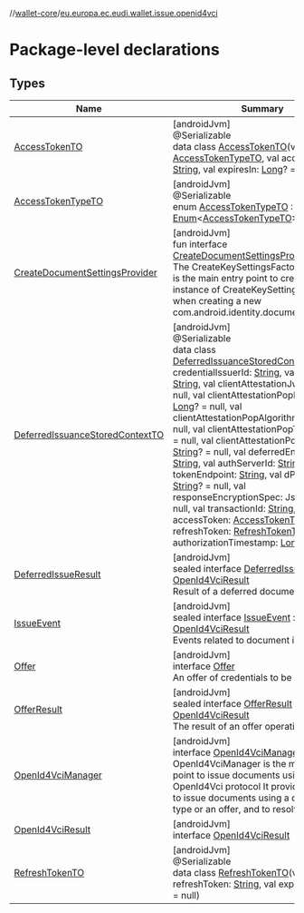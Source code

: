 //[wallet-core](../../index.md)/[eu.europa.ec.eudi.wallet.issue.openid4vci](index.md)

# Package-level declarations

## Types

| Name | Summary |
|---|---|
| [AccessTokenTO](-access-token-t-o/index.md) | [androidJvm]<br>@Serializable<br>data class [AccessTokenTO](-access-token-t-o/index.md)(val type: [AccessTokenTypeTO](-access-token-type-t-o/index.md), val accessToken: [String](https://kotlinlang.org/api/latest/jvm/stdlib/kotlin/-string/index.html), val expiresIn: [Long](https://kotlinlang.org/api/latest/jvm/stdlib/kotlin/-long/index.html)? = null) |
| [AccessTokenTypeTO](-access-token-type-t-o/index.md) | [androidJvm]<br>@Serializable<br>enum [AccessTokenTypeTO](-access-token-type-t-o/index.md) : [Enum](https://kotlinlang.org/api/latest/jvm/stdlib/kotlin/-enum/index.html)&lt;[AccessTokenTypeTO](-access-token-type-t-o/index.md)&gt; |
| [CreateDocumentSettingsProvider](-create-document-settings-provider/index.md) | [androidJvm]<br>fun interface [CreateDocumentSettingsProvider](-create-document-settings-provider/index.md)<br>The CreateKeySettingsFactory interface is the main entry point to create a new instance of CreateKeySettings required when creating a new com.android.identity.document.Document |
| [DeferredIssuanceStoredContextTO](-deferred-issuance-stored-context-t-o/index.md) | [androidJvm]<br>@Serializable<br>data class [DeferredIssuanceStoredContextTO](-deferred-issuance-stored-context-t-o/index.md)(val credentialIssuerId: [String](https://kotlinlang.org/api/latest/jvm/stdlib/kotlin/-string/index.html), val clientId: [String](https://kotlinlang.org/api/latest/jvm/stdlib/kotlin/-string/index.html), val clientAttestationJwt: [String](https://kotlinlang.org/api/latest/jvm/stdlib/kotlin/-string/index.html)? = null, val clientAttestationPopDuration: [Long](https://kotlinlang.org/api/latest/jvm/stdlib/kotlin/-long/index.html)? = null, val clientAttestationPopAlgorithm: [String](https://kotlinlang.org/api/latest/jvm/stdlib/kotlin/-string/index.html)? = null, val clientAttestationPopType: [String](https://kotlinlang.org/api/latest/jvm/stdlib/kotlin/-string/index.html)? = null, val clientAttestationPopKeyId: [String](https://kotlinlang.org/api/latest/jvm/stdlib/kotlin/-string/index.html)? = null, val deferredEndpoint: [String](https://kotlinlang.org/api/latest/jvm/stdlib/kotlin/-string/index.html), val authServerId: [String](https://kotlinlang.org/api/latest/jvm/stdlib/kotlin/-string/index.html), val tokenEndpoint: [String](https://kotlinlang.org/api/latest/jvm/stdlib/kotlin/-string/index.html), val dPoPSignerKid: [String](https://kotlinlang.org/api/latest/jvm/stdlib/kotlin/-string/index.html)? = null, val responseEncryptionSpec: JsonObject? = null, val transactionId: [String](https://kotlinlang.org/api/latest/jvm/stdlib/kotlin/-string/index.html), val accessToken: [AccessTokenTO](-access-token-t-o/index.md), val refreshToken: [RefreshTokenTO](-refresh-token-t-o/index.md)? = null, val authorizationTimestamp: [Long](https://kotlinlang.org/api/latest/jvm/stdlib/kotlin/-long/index.html)) |
| [DeferredIssueResult](-deferred-issue-result/index.md) | [androidJvm]<br>sealed interface [DeferredIssueResult](-deferred-issue-result/index.md) : [OpenId4VciResult](-open-id4-vci-result/index.md)<br>Result of a deferred document issuance. |
| [IssueEvent](-issue-event/index.md) | [androidJvm]<br>sealed interface [IssueEvent](-issue-event/index.md) : [OpenId4VciResult](-open-id4-vci-result/index.md)<br>Events related to document issuance. |
| [Offer](-offer/index.md) | [androidJvm]<br>interface [Offer](-offer/index.md)<br>An offer of credentials to be issued. |
| [OfferResult](-offer-result/index.md) | [androidJvm]<br>sealed interface [OfferResult](-offer-result/index.md) : [OpenId4VciResult](-open-id4-vci-result/index.md)<br>The result of an offer operation. |
| [OpenId4VciManager](-open-id4-vci-manager/index.md) | [androidJvm]<br>interface [OpenId4VciManager](-open-id4-vci-manager/index.md)<br>OpenId4VciManager is the main entry point to issue documents using the OpenId4Vci protocol It provides methods to issue documents using a document type or an offer, and to resolve an offer |
| [OpenId4VciResult](-open-id4-vci-result/index.md) | [androidJvm]<br>interface [OpenId4VciResult](-open-id4-vci-result/index.md) |
| [RefreshTokenTO](-refresh-token-t-o/index.md) | [androidJvm]<br>@Serializable<br>data class [RefreshTokenTO](-refresh-token-t-o/index.md)(val refreshToken: [String](https://kotlinlang.org/api/latest/jvm/stdlib/kotlin/-string/index.html), val expiresIn: [Long](https://kotlinlang.org/api/latest/jvm/stdlib/kotlin/-long/index.html)? = null) |
